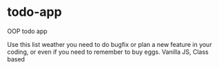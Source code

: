 # todo-app
OOP todo app

Use this list weather you need to do bugfix or plan a new feature in your coding, or even if you need to remember to buy eggs.
Vanilla JS, Class based
